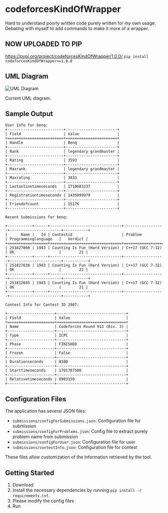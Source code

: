 # codeforcesKindOfWrapper
Hard to understand poorly written code purely written for my own usage. Debating with myself to add commands to make it more of a wrapper.

## NOW UPLOADED TO PIP
https://pypi.org/project/codeforcesKindOfWrapper/1.0.0/
```pip install codeforcesKindOfWrapper==1.0.0```


## UML Diagram

![UML Diagram](UML/full_UML.png)

Current UML diagram.

## Sample Output
```
User Info for benq:
+-------------------------+-----------------------+
| Field                   | Value                 |
+=========================+=======================+
| Handle                  | Benq                  |
+-------------------------+-----------------------+
| Rank                    | legendary grandmaster |
+-------------------------+-----------------------+
| Rating                  | 3593                  |
+-------------------------+-----------------------+
| Maxrank                 | legendary grandmaster |
+-------------------------+-----------------------+
| Maxrating               | 3833                  |
+-------------------------+-----------------------+
| Lastonlinetimeseconds   | 1710683237            |
+-------------------------+-----------------------+
| Registrationtimeseconds | 1435099979            |
+-------------------------+-----------------------+
| Friendofcount           | 15176                 |
+-------------------------+-----------------------+

Recent Submissions for benq:

+-----------+------+--------------------------------+------------------+-----------------------+-----------+
|      Name |   Id | Contestid                      | Problem          | Programminglanguage   |   Verdict |
+===========+======+================================+==================+=======================+===========+
| 251827860 | 1943 | Counting Is Fun (Hard Version) | C++17 (GCC 7-32) | OK                    |        21 |
+-----------+------+--------------------------------+------------------+-----------------------+-----------+
| 251827638 | 1943 | Counting Is Fun (Hard Version) | C++17 (GCC 7-32) | OK                    |        21 |
+-----------+------+--------------------------------+------------------+-----------------------+-----------+
| 251812685 | 1943 | Counting Is Fun (Hard Version) | C++17 (GCC 7-32) | OK                    |        21 |
+-----------+------+--------------------------------+------------------+-----------------------+-----------+

Contest Info for Contest ID 1907:

+---------------------+-------------------------------+
| Field               | Value                         |
+=====================+===============================+
| Name                | Codeforces Round 913 (Div. 3) |
+---------------------+-------------------------------+
| Type                | ICPC                          |
+---------------------+-------------------------------+
| Phase               | FINISHED                      |
+---------------------+-------------------------------+
| Frozen              | False                         |
+---------------------+-------------------------------+
| Durationseconds     | 8100                          |
+---------------------+-------------------------------+
| Starttimeseconds    | 1701787500                    |
+---------------------+-------------------------------+
| Relativetimeseconds | 8903150                       |
+---------------------+-------------------------------+
```


## Configuration Files

The application has several JSON files:

- `submissions/configForSubmissions.json`: Configuration file for submission
- `submissions/configForProblems.json`: Config file to extract purely problem name from submission
- `submissions/configForUser.json`: Configuration file for user
- `submissions/contestInfo.json`: Configuration file for contest

These files allow customization of the information retrieved by the tool.


## Getting Started

1. Download
2. Install the necessary dependencies by running `pip install -r requirements.txt`.
3. Please modify the config files
4. Run
